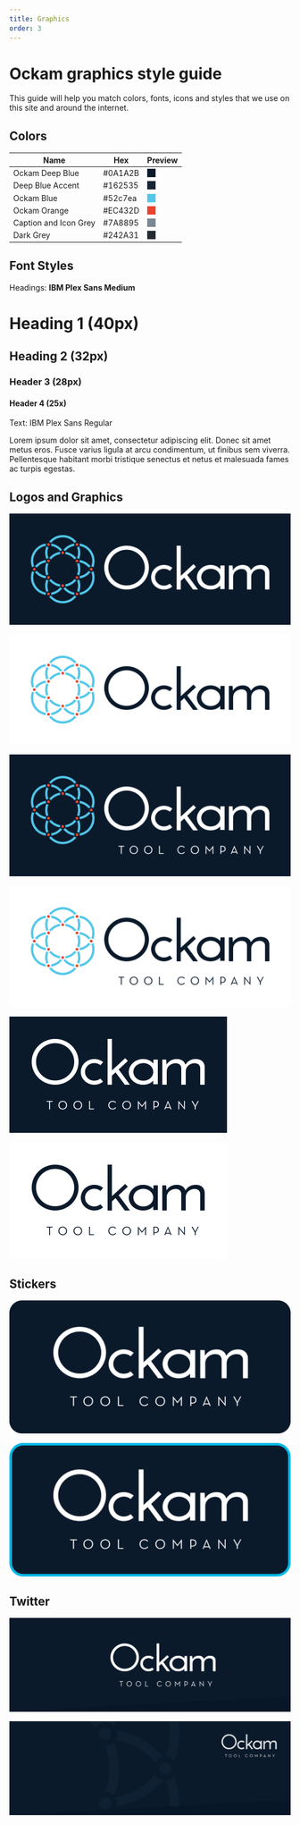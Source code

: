 ```yaml
---
title: Graphics
order: 3
---
```

# Ockam graphics style guide

This guide will help you match colors, fonts, icons and styles that we use on this site and around the internet.

## Colors
| Name  | Hex   | Preview   |
|---|---|---|
| Ockam Deep Blue | #0A1A2B   | <div style="width: 15px; height: 15px; background-color: #0A1A2B"></div>  |
| Deep Blue Accent  | #162535   | <div style="width: 15px; height: 15px; background-color: #162535"></div>  |
| Ockam Blue  | #52c7ea   | <div style="width: 15px; height: 15px; background-color: #52c7ea"></div>  |
| Ockam Orange  | #EC432D | <div style="width: 15px; height: 15px; background-color: #EC432D"></div> |
| Caption and Icon Grey  | #7A8895 | <div style="width: 15px; height: 15px; background-color: #7A8895"></div> |
| Dark Grey  | #242A31 | <div style="width: 15px; height: 15px; background-color: #242A31"></div> |

## Font Styles

Headings: **IBM Plex Sans Medium**

<h1>Heading 1 (40px)</h1>

<h2>Heading 2  (32px)</h2>

<h3>Header 3 (28px)</h3>

#### Header 4 (25x)  

Text: IBM Plex Sans Regular

Lorem ipsum dolor sit amet, consectetur adipiscing elit. Donec sit amet metus eros. Fusce varius ligula at arcu condimentum, ut finibus sem viverra. Pellentesque habitant morbi tristique senectus et netus et malesuada fames ac turpis egestas.

## Logos and Graphics


![Ockam logo dark background](./assets/logo/logo_dark_background_preview.svg)

![Ockam logo light background](./assets/logo/logo_white_background_preview.svg)

![Ockam logo dark caption background](./assets/logo/logo_caption_dark_background_preview.svg)

![Ockam logo light caption background](./assets/logo/logo_caption_white_background_preview.svg)

![Ockam text dark caption background](./assets/logo/text_caption_dark_background_preview.svg)

![Ockam text light caption background](./assets/logo/text_caption_white_background_preview.svg)


## Stickers

![Ockam sticker dark background](./assets/stickers/sticker_dark_background.svg)

![Ockam sticker bordered dark background](./assets/stickers/sticker_bordered_dark_backround.svg)

## Twitter


![Twitter cover photo1](./assets/twitter/twitter_cover_1.png)

![Twitter cover photo2](./assets/twitter/twitter_cover_2.png)
